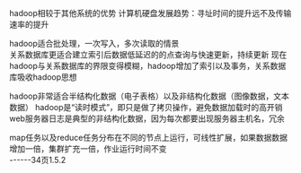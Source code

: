 hadoop相较于其他系统的优势
计算机硬盘发展趋势：寻址时间的提升远不及传输速率的提升

hadoop适合批处理，一次写入，多次读取的情景   
关系数据库更适合建立索引后数据低延迟的的点查询与快速更新，持续更新
现在hadoop与关系数据库的界限变得模糊，hadoop增加了索引以及事务，关系数据库吸收hadoop思想

hadoop非常适合半结构化数据（电子表格）以及非结构化数据（图像数据，文本数据）
hadoop是“读时模式”，即只是做了拷贝操作，避免数据加载时的高开销
web服务器日志是典型的非结构化数据，因为每次都要出现服务器主机名，冗余

map任务以及reduce任务分布在不同的节点上运行，可线性扩展，如果数据数据增加一倍，集群扩充一倍，作业运行时间不变  
------34页1.5.2







